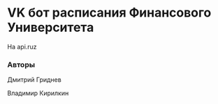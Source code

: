# VK бот расписания Финансового Университета
На api.ruz

### Авторы
Дмитрий Гриднев

Владимир Кирилкин